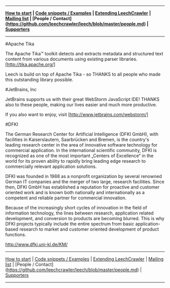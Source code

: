 ***
**[How to start](https://github.com/leechcrawler/leech/blob/master/how2start.md) | [Code snippets / Examples](https://github.com/leechcrawler/leech/blob/master/codeSnippets.md) | [Extending LeechCrawler](https://github.com/leechcrawler/leech/blob/master/extending.md) | [Mailing list](https://github.com/leechcrawler/leech/blob/master/mailinglist.md) | [People / Contact] (https://github.com/leechcrawler/leech/blob/master/people.md) | [Supporters](https://github.com/leechcrawler/leech/blob/master/supporters.md)**
***

#Apache Tika

The Apache Tika™ toolkit detects and extracts metadata and structured text content from various documents using existing parser libraries.[http://tika.apache.org/]

Leech is build on top of Apache Tika - so THANKS to all people who made this outstanding library possible.

#JetBrains, Inc

JetBrains supports us with their great WebStorm JavaScript IDE! THANKS also to these people, making our lives easier and much more productive.

If you also want to enjoy, visit [http://www.jetbrains.com/webstorm/]

#DFKI

The German Research Center for Artificial Intelligence (DFKI GmbH), with facilities in Kaiserslautern, Saarbrücken and Bremen, is the country's leading research center in the area of innovative software technology for commercial application. In the international scientific community, DFKI is recognized as one of the most important „Centers of Excellence“ in the world for its proven ability to rapidly bring leading edge research to commercially relevant application solutions.

DFKI was founded in 1988 as a nonprofit organization by several renowned German IT companies and the merger of two large, research facilities. Since then, DFKI GmbH has established a reputation for proactive and customer oriented work and is known both nationally and internationally as a competent and reliable partner for commercial innovation.

Because of the increasingly short cycles of innovation in the field of information technology, the lines between research, application related development, and conversion to products are becoming blurred. This is why DFKI projects typically include the entire spectrum from basic application-based research to market and customer oriented development of product functions. 

<http://www.dfki.uni-kl.de/KM/>

***
[How to start](https://github.com/leechcrawler/leech/blob/master/how2start.md) | [Code snippets / Examples](https://github.com/leechcrawler/leech/blob/master/codeSnippets.md) | [Extending LeechCrawler](https://github.com/leechcrawler/leech/blob/master/extending.md) | [Mailing list](https://github.com/leechcrawler/leech/blob/master/mailinglist.md) | [People / Contact] (https://github.com/leechcrawler/leech/blob/master/people.md) | [Supporters](https://github.com/leechcrawler/leech/blob/master/supporters.md)
***
